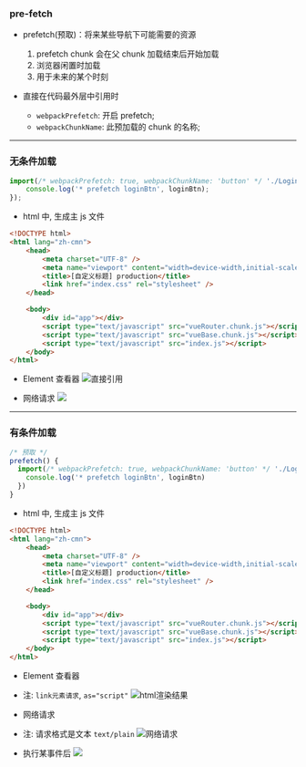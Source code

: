 ### pre-fetch

- prefetch(预取)：将来某些导航下可能需要的资源

  1. prefetch chunk 会在父 chunk 加载结束后开始加载
  2. 浏览器闲置时加载
  3. 用于未来的某个时刻

- 直接在代码最外层中引用时
  - `webpackPrefetch`: 开启 prefetch;
  - `webpackChunkName`: 此预加载的 chunk 的名称;

---

### 无条件加载

```js
import(/* webpackPrefetch: true, webpackChunkName: 'button' */ './LoginButton').then(loginBtn => {
	console.log('* prefetch loginBtn', loginBtn);
});
```

- html 中, 生成主 js 文件

```html
<!DOCTYPE html>
<html lang="zh-cmn">
	<head>
		<meta charset="UTF-8" />
		<meta name="viewport" content="width=device-width,initial-scale=1" />
		<title>[自定义标题] production</title>
		<link href="index.css" rel="stylesheet" />
	</head>

	<body>
		<div id="app"></div>
		<script type="text/javascript" src="vueRouter.chunk.js"></script>
		<script type="text/javascript" src="vueBase.chunk.js"></script>
		<script type="text/javascript" src="index.js"></script>
	</body>
</html>
```

- Element 查看器
  ![直接引用](https://databasing.oss-cn-beijing.aliyuncs.com/markdown/20200225171155.png)

* 网络请求
  ![](https://databasing.oss-cn-beijing.aliyuncs.com/markdown/20200225172525.png)

---

### 有条件加载

```js
/* 预取 */
prefetch() {
  import(/* webpackPrefetch: true, webpackChunkName: 'button' */ './LoginButton').then(loginBtn => {
    console.log('* prefetch loginBtn', loginBtn)
  })
}
```

- html 中, 生成主 js 文件

```html
<!DOCTYPE html>
<html lang="zh-cmn">
	<head>
		<meta charset="UTF-8" />
		<meta name="viewport" content="width=device-width,initial-scale=1" />
		<title>[自定义标题] production</title>
		<link href="index.css" rel="stylesheet" />
	</head>

	<body>
		<div id="app"></div>
		<script type="text/javascript" src="vueRouter.chunk.js"></script>
		<script type="text/javascript" src="vueBase.chunk.js"></script>
		<script type="text/javascript" src="index.js"></script>
	</body>
</html>
```

- Element 查看器

* 注: `link元素请求`, `as="script"`
  ![html渲染结果](https://databasing.oss-cn-beijing.aliyuncs.com/markdown/20200225173423.png)

- 网络请求
- 注: 请求格式是文本 `text/plain`
  ![网络请求](https://databasing.oss-cn-beijing.aliyuncs.com/markdown/20200225173211.png)

- 执行某事件后
  ![](https://databasing.oss-cn-beijing.aliyuncs.com/markdown/20200225173739.png)
